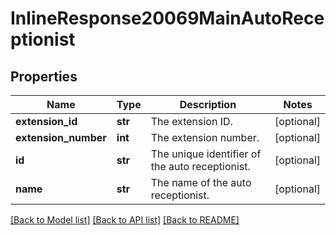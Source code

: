 # InlineResponse20069MainAutoReceptionist

## Properties
Name | Type | Description | Notes
------------ | ------------- | ------------- | -------------
**extension_id** | **str** | The extension ID. | [optional] 
**extension_number** | **int** | The extension number. | [optional] 
**id** | **str** | The unique identifier of the auto receptionist. | [optional] 
**name** | **str** | The name of the auto receptionist. | [optional] 

[[Back to Model list]](../README.md#documentation-for-models) [[Back to API list]](../README.md#documentation-for-api-endpoints) [[Back to README]](../README.md)


